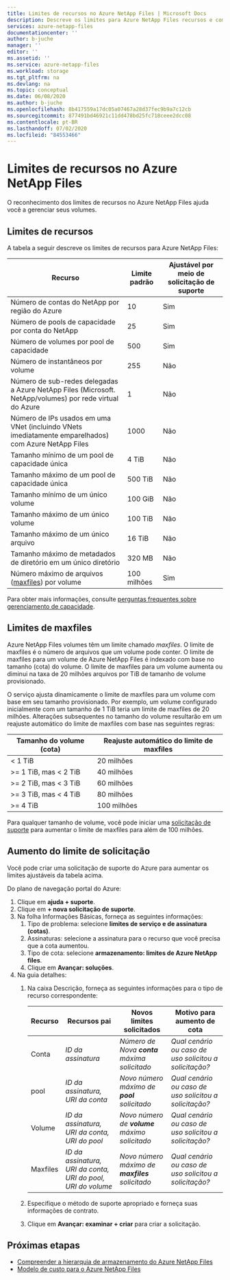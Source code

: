 ```yaml
---
title: Limites de recursos no Azure NetApp Files | Microsoft Docs
description: Descreve os limites para Azure NetApp Files recursos e como solicitar o aumento do limite de recursos.
services: azure-netapp-files
documentationcenter: ''
author: b-juche
manager: ''
editor: ''
ms.assetid: ''
ms.service: azure-netapp-files
ms.workload: storage
ms.tgt_pltfrm: na
ms.devlang: na
ms.topic: conceptual
ms.date: 06/08/2020
ms.author: b-juche
ms.openlocfilehash: 8b417559a17dc05a07467a28d37fec9b9a7c12cb
ms.sourcegitcommit: 877491bd46921c11dd478bd25fc718ceee2dcc08
ms.contentlocale: pt-BR
ms.lasthandoff: 07/02/2020
ms.locfileid: "84553466"
---
```

# <a name="resource-limits-for-azure-netapp-files"></a>Limites de recursos no Azure NetApp Files

O reconhecimento dos limites de recursos no Azure NetApp Files ajuda você a gerenciar seus volumes.

## <a name="resource-limits"></a>Limites de recursos

A tabela a seguir descreve os limites de recursos para Azure NetApp Files:

|  Recurso  |  Limite padrão  |  Ajustável por meio de solicitação de suporte  |
|----------------|---------------------|--------------------------------------|
|  Número de contas do NetApp por região do Azure   |  10    |  Sim   |
|  Número de pools de capacidade por conta do NetApp   |    25     |   Sim   |
|  Número de volumes por pool de capacidade     |    500   |    Sim     |
|  Número de instantâneos por volume       |    255     |    Não        |
|  Número de sub-redes delegadas a Azure NetApp Files (Microsoft. NetApp/volumes) por rede virtual do Azure    |   1   |    Não    |
|  Número de IPs usados em uma VNet (incluindo VNets imediatamente emparelhados) com Azure NetApp Files   |    1000   |    Não   |
|  Tamanho mínimo de um pool de capacidade única   |  4 TiB     |    Não  |
|  Tamanho máximo de um pool de capacidade única    |  500 TiB   |   Não   |
|  Tamanho mínimo de um único volume    |    100 GiB    |    Não    |
|  Tamanho máximo de um único volume     |    100 TiB    |    Não    |
|  Tamanho máximo de um único arquivo     |    16 TiB    |    Não    |    
|  Tamanho máximo de metadados de diretório em um único diretório      |    320 MB    |    Não    |    
|  Número máximo de arquivos ([maxfiles](#maxfiles)) por volume     |    100 milhões    |    Sim    |    

Para obter mais informações, consulte [perguntas frequentes sobre gerenciamento de capacidade](azure-netapp-files-faqs.md#capacity-management-faqs).

## <a name="maxfiles-limits"></a>Limites de maxfiles<a name="maxfiles"></a> 

Azure NetApp Files volumes têm um limite chamado *maxfiles*. O limite de maxfiles é o número de arquivos que um volume pode conter. O limite de maxfiles para um volume de Azure NetApp Files é indexado com base no tamanho (cota) do volume. O limite de maxfiles para um volume aumenta ou diminui na taxa de 20 milhões arquivos por TiB de tamanho de volume provisionado. 

O serviço ajusta dinamicamente o limite de maxfiles para um volume com base em seu tamanho provisionado. Por exemplo, um volume configurado inicialmente com um tamanho de 1 TiB teria um limite de maxfiles de 20 milhões. Alterações subsequentes no tamanho do volume resultarão em um reajuste automático do limite de maxfiles com base nas seguintes regras: 

|    Tamanho do volume (cota)     |  Reajuste automático do limite de maxfiles    |
|----------------------------|-------------------|
|    < 1 TiB                 |    20 milhões     |
|    >= 1 TiB, mas < 2 TiB    |    40 milhões     |
|    >= 2 TiB, mas < 3 TiB    |    60 milhões     |
|    >= 3 TiB, mas < 4 TiB    |    80 milhões     |
|    >= 4 TiB                |    100 milhões    |

Para qualquer tamanho de volume, você pode iniciar uma [solicitação de suporte](#limit_increase) para aumentar o limite de maxfiles para além de 100 milhões.

## <a name="request-limit-increase"></a>Aumento do limite de solicitação<a name="limit_increase"></a> 

Você pode criar uma solicitação de suporte do Azure para aumentar os limites ajustáveis da tabela acima. 

Do plano de navegação portal do Azure: 

1. Clique em **ajuda + suporte**.
2. Clique em **+ nova solicitação de suporte**.
3. Na folha Informações Básicas, forneça as seguintes informações: 
    1. Tipo de problema: selecione **limites de serviço e de assinatura (cotas)**.
    2. Assinaturas: selecione a assinatura para o recurso que você precisa que a cota aumentou.
    3. Tipo de cota: selecione **armazenamento: limites de Azure NetApp files**.
    4. Clique em **Avançar: soluções**.
4. Na guia detalhes:
    1. Na caixa Descrição, forneça as seguintes informações para o tipo de recurso correspondente:

        |  Recurso  |    Recursos pai      |    Novos limites solicitados     |    Motivo para aumento de cota       |
        |----------------|------------------------------|---------------------------------|------------------------------------------|
        |  Conta |  *ID da assinatura*   |  *Número de Nova **conta** máxima solicitado*    |  *Qual cenário ou caso de uso solicitou a solicitação?*  |
        |  pool    |  *ID da assinatura, URI da conta*  |  *Novo número máximo de **pool** solicitado*   |  *Qual cenário ou caso de uso solicitou a solicitação?*  |
        |  Volume  |  *ID da assinatura, URI da conta, URI do pool*   |  *Novo número de **volume** máximo solicitado*     |  *Qual cenário ou caso de uso solicitou a solicitação?*  |
        |  Maxfiles  |  *ID da assinatura, URI da conta, URI do pool, URI do volume*   |  *Novo número máximo de **maxfiles** solicitado*     |  *Qual cenário ou caso de uso solicitou a solicitação?*  |    

    2. Especifique o método de suporte apropriado e forneça suas informações de contrato.

    3. Clique em **Avançar: examinar + criar** para criar a solicitação. 


## <a name="next-steps"></a>Próximas etapas  

- [Compreender a hierarquia de armazenamento do Azure NetApp Files](azure-netapp-files-understand-storage-hierarchy.md)
- [Modelo de custo para o Azure NetApp Files](azure-netapp-files-cost-model.md)

